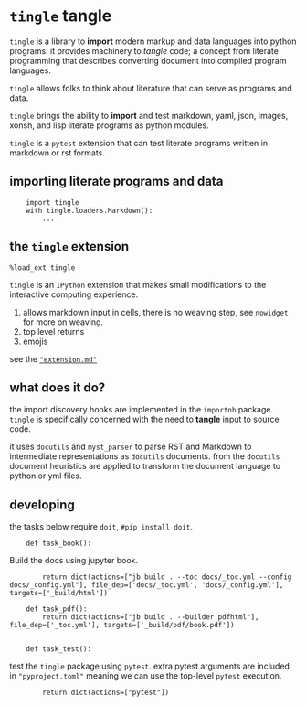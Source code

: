 # `tingle` tangle

`tingle` is a library to __import__ modern markup and data languages
into python programs. it provides machinery to _tangle_ code; a concept from literate programming that describes converting document into compiled program languages.

`tingle` allows folks to think about literature that can serve as programs and data.

`tingle` brings the ability to __import__ and test markdown, yaml, json, images, xonsh, and lisp literate programs as python modules.


`tingle` is a `pytest` extension that can test literate programs written
in markdown or rst formats.

## importing literate programs and data

        import tingle
        with tingle.loaders.Markdown():
            ...

## the `tingle` extension

```ipython
%load_ext tingle
```

`tingle` is an `IPython` extension that makes small modifications to the interactive computing experience.

1. allows markdown input in cells, there is no weaving step, see `nowidget` for more on weaving.
2. top level returns
3. emojis

see the [`"extension.md"`](tingle/extension.md)

## what does it do?

the import discovery hooks are implemented in the `importnb` package. `tingle` is specifically concerned with the need to __tangle__ input to source code.

it uses `docutils` and `myst_parser` to parse RST and Markdown to 
intermediate representations as `docutils` documents. from the `docutils`
document heuristics are applied to transform the document language to
python or yml files.



## developing

the tasks below require `doit`, `#pip install doit`.

        def task_book():

Build the docs using jupyter book.

            return dict(actions=["jb build . --toc docs/_toc.yml --config docs/_config.yml"], file_dep=['docs/_toc.yml', 'docs/_config.yml'], targets=['_build/html'])

        def task_pdf():
            return dict(actions=["jb build . --builder pdfhtml"], file_dep=['_toc.yml'], targets=['_build/pdf/book.pdf'])


        def task_test():

test the `tingle` package using `pytest`. extra pytest arguments are included in `"pyproject.toml"` meaning we can use the top-level `pytest` execution.

            return dict(actions=["pytest"])